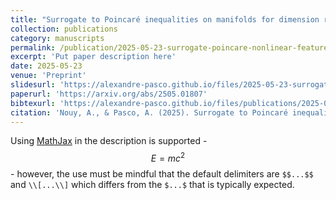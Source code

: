 ```yaml
---
title: "Surrogate to Poincaré inequalities on manifolds for dimension reduction in nonlinear feature spaces"
collection: publications
category: manuscripts
permalink: /publication/2025-05-23-surrogate-poincare-nonlinear-features
excerpt: 'Put paper description here'
date: 2025-05-23
venue: 'Preprint'
slidesurl: 'https://alexandre-pasco.github.io/files/2025-05-23-surrogate-poincare-nonlinear-features/slides.pdf'
paperurl: 'https://arxiv.org/abs/2505.01807'
bibtexurl: 'https://alexandre-pasco.github.io/files/publications/2025-05-23-surrogate-poincare-nonlinear-features/citation.bib'
citation: 'Nouy, A., & Pasco, A. (2025). Surrogate to Poincaré inequalities on manifolds for dimension reduction in nonlinear feature spaces. Preprint. doi:10.48550/arXiv.2505.01807'
---
```


Using [MathJax](https://www.mathjax.org/) in the description is supported - $$E=mc^2$$ - however, the use must be mindful that the default delimiters are `$$...$$` and `\\[...\\]` which differs from the `$...$` that is typically expected.